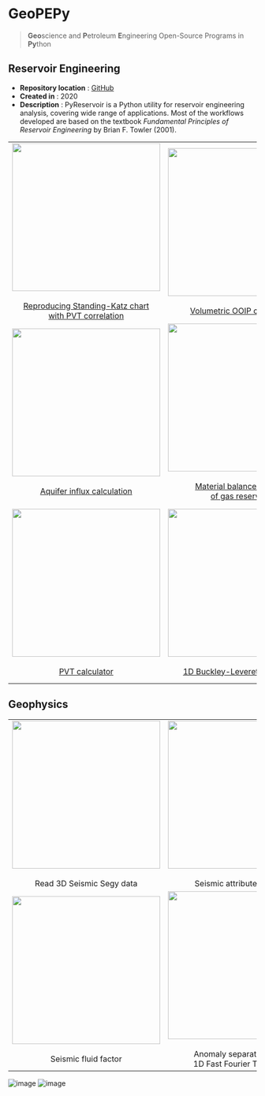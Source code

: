 # GeoPEPy

> **Geo**science and **P**etroleum **E**ngineering Open-Source Programs in **Py**thon 

## Reservoir Engineering

* **Repository location** : [GitHub](https://github.com/yohanesnuwara/pyreservoir)
* **Created in**          : 2020
* **Description**         : PyReservoir is a Python utility for reservoir engineering analysis, covering wide range of applications. Most of the workflows developed are based on the textbook *Fundamental Principles of Reservoir Engineering* by Brian F. Towler (2001). 

||||
|:--:|:--:|:--:|
|<div><img src="https://user-images.githubusercontent.com/51282928/116579163-5094e800-a93c-11eb-9f79-2f7d75b3c675.png" width="300"/></div> <br>[Reproducing Standing-Katz chart<br> with PVT correlation](https://nbviewer.jupyter.org/github/yohanesnuwara/pyreservoir/blob/master/notebooks/reproducing_katz_chart.ipynb)|<div><img src="https://user-images.githubusercontent.com/51282928/116579264-6c988980-a93c-11eb-8f6f-3544218c828b.png" width="300"/></div><br>[Volumetric OOIP calculation](https://nbviewer.jupyter.org/github/yohanesnuwara/pyreservoir/blob/master/notebooks/volumetrics_notebook.ipynb)|<div><img src="https://user-images.githubusercontent.com/51282928/116579406-8f2aa280-a93c-11eb-9b78-c485986a9cb6.png" width="300"/></div><br>[Modeling well transient response](https://nbviewer.jupyter.org/github/yohanesnuwara/pyreservoir/blob/master/notebooks/well_transient_response_notebook.ipynb)|
|<div><img src="https://user-images.githubusercontent.com/51282928/116588245-8094b900-a945-11eb-92d1-a0ab0bd14910.png" width="300"/></div><br>[Aquifer influx calculation](https://nbviewer.jupyter.org/github/yohanesnuwara/pyreservoir/blob/master/notebooks/aquifer_influx_notebook.ipynb)|<div><img src="https://user-images.githubusercontent.com/51282928/116588373-afab2a80-a945-11eb-8762-2dd292d09c60.png" width="300"/></div><br>[Material balance analysis <br>of gas reservoirs](https://nbviewer.jupyter.org/github/yohanesnuwara/pyreservoir/blob/master/notebooks/gas_mbal_notebook.ipynb)|<div><img src="https://user-images.githubusercontent.com/51282928/116588465-cea9bc80-a945-11eb-8a12-2373cf112e9f.png" width="300"/></div><br>[Material balance analysis<br>of oil reservoirs](https://nbviewer.jupyter.org/github/yohanesnuwara/pyreservoir/blob/master/notebooks/oil_mbal_notebook.ipynb)|
|<div><img src="https://user-images.githubusercontent.com/51282928/116643637-b19fd880-a99b-11eb-8b96-130a487e9cb5.png" width="300"/></div><br>[PVT calculator](https://nbviewer.jupyter.org/github/yohanesnuwara/pyreservoir/blob/master/notebooks/pvt_correlation_notebook.ipynb)|<div><img src="https://user-images.githubusercontent.com/51282928/116588909-4bd53180-a946-11eb-9c59-ebd50a3d959c.png" width="300"/></div><br>[1D Buckley-Leverett simulation](https://nbviewer.jupyter.org/github/yohanesnuwara/pyreservoir/blob/master/notebooks/buckley_leverett_1d_notebook.ipynb)|<div><img src="https://user-images.githubusercontent.com/51282928/116588960-5abbe400-a946-11eb-8ad5-6522c1e5288d.png" width="300"/></div><br>[Stochastic Arps decline<br> curve analysis](https://nbviewer.jupyter.org/github/yohanesnuwara/pyreservoir/blob/master/notebooks/decline_curve_analysis_notebook.ipynb)|

## Geophysics

||||
|:--:|:--:|:--:|
|<div><img src="https://user-images.githubusercontent.com/51282928/116660624-80d09b00-a9bd-11eb-8420-c762f0958bc9.png" width="300"/></div><br>Read 3D Seismic Segy data|<div><img src="https://user-images.githubusercontent.com/51282928/116660420-32bb9780-a9bd-11eb-8431-4adcde740f8a.png" width="300"/></div><br>Seismic attribute analysis|<div><img src="https://user-images.githubusercontent.com/51282928/116579163-5094e800-a93c-11eb-9f79-2f7d75b3c675.png" width="300"/></div><br>Post-stack seismic inversion|
|<div><img src="https://user-images.githubusercontent.com/51282928/116670573-14a86400-a9ca-11eb-9e68-2fab1078f32c.png" width="300"/></div><br>Seismic fluid factor|<div><img src="https://user-images.githubusercontent.com/51282928/116670767-53d6b500-a9ca-11eb-8781-c722f4df3d7c.png" width="300"/></div><br>Anomaly separation using<br>1D Fast Fourier Transform|<div><img src="https://user-images.githubusercontent.com/51282928/116670976-97c9ba00-a9ca-11eb-9a88-7de8bce7f42c.png" width="300"/></div><br>Anomaly separation using<br>2D Second Vertical Derivative|

![image](https://user-images.githubusercontent.com/51282928/116670767-53d6b500-a9ca-11eb-8781-c722f4df3d7c.png)
![image](https://user-images.githubusercontent.com/51282928/116670976-97c9ba00-a9ca-11eb-9a88-7de8bce7f42c.png)



<!--
## Reservoir Simulation

||||
|:--:|:--:|:--:|
|<div><img src="https://user-images.githubusercontent.com/51282928/116644617-10fee800-a99e-11eb-813d-7d2b22a0f281.png" width="300"/><br>[1D reservoir simulation](https://nbviewer.jupyter.org/github/yohanesnuwara/pyresim/blob/master/simulators/PyReSim1d.ipynb)|<div><img src="https://user-images.githubusercontent.com/51282928/116644584-f88ecd80-a99d-11eb-96a5-395ab14f24f2.png" width="300"/><br>[2D regular-shaped<br>reservoir simulation](https://nbviewer.jupyter.org/github/yohanesnuwara/pyresim/blob/master/simulators/PyReSim2d.ipynb)|<div><img src="https://user-images.githubusercontent.com/51282928/116644497-bb2a4000-a99d-11eb-91f8-fd991ee97ae1.png" width="300"/><br>[2D irregular-shaped<br>reservoir simulation](https://nbviewer.jupyter.org/github/yohanesnuwara/pyresim/blob/master/simulators/PyReSim2d_irregular.ipynb)|
|<div><img src="https://user-images.githubusercontent.com/51282928/116644874-b6b25700-a99e-11eb-920b-ea81d9d8c6a1.png" width="300"/><br>1D cylindrical<br>reservoir simulation|||
